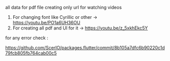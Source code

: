all data for pdf file creating
only url for watching videos

1. For changing font like Cyrillic or other -> https://youtu.be/PO1a6UH36OU
2. For creating all pdf and UI for it -> https://youtu.be/z_5xkhEkc5Y

for any error check :

https://github.com/ScerIO/packages.flutter/commit/8b105a7dfc6b90220c1d79fcb805fb764cab00c5